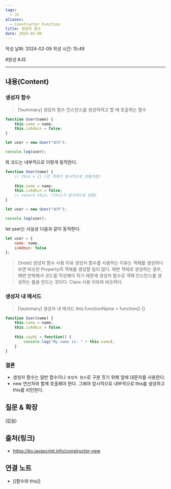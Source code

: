 ```yaml
---
tags:
  - JS
aliases:
  - Constructor Function
title: 생성자 함수
date: 2024-02-09
---
```

작성 날짜: 2024-02-09
작성 시간: 15:49

#완성 #JS 

----
## 내용(Content)
### 생성자 함수
>[!summary] 생성자 함수
>인스턴스를 생성하려고 할 때 호출하는 함수

```js
function User(name) {
    this.name = name;
    this.isAdmin = false;
}

let user = new User("보라");

console.log(user);
```

위 코드는 내부적으로 이렇게 동작한다.

```js
function User(name) {
	// this = {} (빈 객체가 암시적으로 만들어짐)
	
    this.name = name;
    this.isAdmin = false;
    // return this; (this가 암시적으로 반환)
}

let user = new User("보라");

console.log(user);
```

let user는 사실상 다음과 같이 동작한다.

```js
let user = {
	name: name,
	isAdmin: false
};
```

>[!note] 생성자 함수 사용 이유
>생성자 함수를 사용하는 이유는 객체를 생성하다보면 비슷한 Property의 객체를 생성할 일이 많다. 매번 객체로 생성하는 경우, 매번 반복해서 코드를 작성해야 하기 때문에 생성자 함수로 객체 인스턴스를 생성하는 틀을 만드는 것이다. Class 사용 이유와 비슷하다.

### 생성자 내 메서드
>[!summary] 생성자 내 메서드
>this.functionName = function() {}

```js
function User(name) {
    this.name = name;
    this.isAdmin = false;
  
    this.sayHi = function() {
        console.log("My name is: " + this.name);
    }
}
```

### 결론
- 생성자 함수는 일반 함수이나 `생성자 함수`로 구분 짓기 위해 앞에 대문자를 사용한다.
- new 연산자와 함께 호출해야 한다. 그래야 암시적으로 내부적으로 this를 생성하고 this를 리턴한다.

## 질문 & 확장


(없음)

## 출처(링크)
- https://ko.javascript.info/constructor-new

## 연결 노트
- [[함수와 this]]









